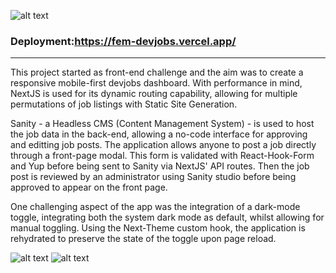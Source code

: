 ![alt text](https://pnguyen-portfolio.vercel.app/detail/desktop/image-devjobs-hero@2x.jpg)

### Deployment:https://fem-devjobs.vercel.app/ ###

----

This project started as front-end challenge and the aim was to create a responsive mobile-first devjobs dashboard. With performance in mind, NextJS is used for its dynamic routing capability, allowing for multiple permutations of job listings with Static Site Generation.

Sanity - a Headless CMS (Content Management System) - is used to host the job data in the back-end, allowing a no-code interface for approving and editting job posts. The application allows anyone to post a job directly through a front-page modal. This form is validated with React-Hook-Form and Yup before being sent to Sanity via NextJS' API routes. Then the job post is reviewed by an administrator using Sanity studio before being approved to appear on the front page.

One challenging aspect of the app was the integration of a dark-mode toggle, integrating both the system dark mode as default, whilst allowing for manual toggling. Using the Next-Theme custom hook, the application is rehydrated to preserve the state of the toggle upon page reload.

          
![alt text](https://pnguyen-portfolio.vercel.app/detail/desktop/image-devjobs-preview-2@2x.jpg)
![alt text](https://pnguyen-portfolio.vercel.app/detail/desktop/image-devjobs-preview-1@2x.jpg)

